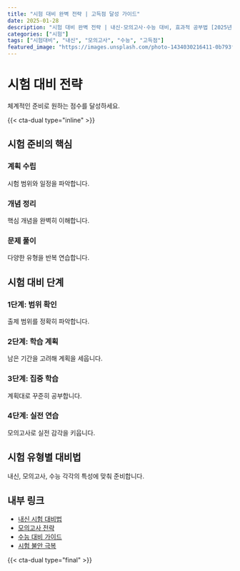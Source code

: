 ```yaml
---
title: "시험 대비 완벽 전략 | 고득점 달성 가이드"
date: 2025-01-28
description: "시험 대비 완벽 전략 | 내신·모의고사·수능 대비, 효과적 공부법 [2025년]"
categories: ["시험"]
tags: ["시험대비", "내신", "모의고사", "수능", "고득점"]
featured_image: "https://images.unsplash.com/photo-1434030216411-0b793f4b4173?w=1200&h=630&fit=crop"
---
```


# 시험 대비 전략

체계적인 준비로 원하는 점수를 달성하세요.

{{< cta-dual type="inline" >}}

## 시험 준비의 핵심

### 계획 수립
시험 범위와 일정을 파악합니다.

### 개념 정리
핵심 개념을 완벽히 이해합니다.

### 문제 풀이
다양한 유형을 반복 연습합니다.

## 시험 대비 단계

### 1단계: 범위 확인
출제 범위를 정확히 파악합니다.

### 2단계: 학습 계획
남은 기간을 고려해 계획을 세웁니다.

### 3단계: 집중 학습
계획대로 꾸준히 공부합니다.

### 4단계: 실전 연습
모의고사로 실전 감각을 키웁니다.

## 시험 유형별 대비법

내신, 모의고사, 수능 각각의 특성에 맞춰 준비합니다.

## 내부 링크
- [내신 시험 대비법](../../exam/midterm-preparation/)
- [모의고사 전략](../../exam/mock-exam-strategy/)
- [수능 대비 가이드](../../exam/suneung-preparation/)
- [시험 불안 극복](../../exam/test-anxiety/)

{{< cta-dual type="final" >}}

